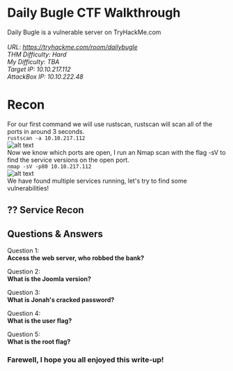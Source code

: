 
# Daily Bugle CTF Walkthrough

Daily Bugle is a vulnerable server on TryHackMe.com<br />
<br />
<i>URL: https://tryhackme.com/room/dailybugle<br />
THM Difficulty: Hard<br />
My Difficulty: TBA<br />
Target IP: 10.10.217.112<br />
AttackBox IP: 10.10.222.48<br />
</i>

# Recon

For our first command we will use rustscan, rustscan will scan all of the ports in around 3 seconds.<br />
```rustscan -a 10.10.217.112```<br />
![alt text](https://github.com/JcmniaCS/TryHackMe/blob/main/dailybugle/screenshots/SCREENSHOT1.png?raw=true)<br />
Now we know which ports are open, I run an Nmap scan with the flag -sV to find the service versions on the open port.<br />
```nmap -sV -p80 10.10.217.112```<br />
![alt text](https://github.com/JcmniaCS/TryHackMe/blob/main/dailybugle/screenshots/SCREENSHOT2.png?raw=true)<br />
We have found multiple services running, let's try to find some vulnerabilities!

## ?? Service Recon



## Questions & Answers

Question 1:<br />
**Access the web server, who robbed the bank?** <br />

Question 2:<br />
**What is the Joomla version?** <br />

Question 3:<br />
**What is Jonah's cracked password?** <br />

Question 4:<br />
**What is the user flag?** <br />

Question 5:<br />
**What is the root flag?** <br />

### Farewell, I hope you all enjoyed this write-up!

